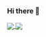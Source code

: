 ### Hi there 👋
<a href="https://github.com/MexicanG0D">
  <img align="center" src="https://github-readme-stats.vercel.app/api?username=MexicanG0D&show_icons=true&count_private=true&theme=synthwave" />
</a>
<a href="https://github.com/MexicanG0D">
  <img align="center" src="https://github-readme-stats.vercel.app/api/top-langs/?username=MexicanG0D&layout=compact&theme=synthwave" />
</a>
